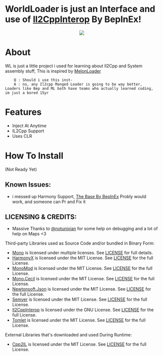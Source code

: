 

# WorldLoader is just an Interface and use of [Il2CppInterop](https://github.com/BepInEx/Il2CppInterop/) By BepInEx!</h1>
<p align="center">
  <a href="#"><img src="https://raw.githubusercontent.com/Hacker1254/WorldClient-Files/main/WorldClient.png"></a>
</p>

# About 
WL is just a little project i used for learning about Il2Cpp and System assembly stuff, This is inspired by [MelonLoader](https://github.com/LavaGang/MelonLoader/)

		Q : Should i use this inst- 
		A : no, any Il2cpp Manged Loader is going to be way better, Loaders like Bep and ML both have teams who actually learned coding, im just a bored 15yr
# Features

  - Inject At Anytime
  - IL2Cpp Support    
  - Uses CLR          

# How To Install

 (Not Ready Yet)

   
## Known Issues: 
- i messed up Harmony Support, [The Base By BepInEx](https://github.com/BepInEx/Il2CppInterop/tree/master/Il2CppInterop.HarmonySupport) Probly would work, and someone can Pr and Fix it

## LICENSING & CREDITS:

- Massive Thanks to [@notunixian](https://github.com/notunixian) for some help on debugging and a lot of help on Maps <3

Third-party Libraries used as Source Code and/or bundled in Binary Form:

- [Mono](https://github.com/Unity-Technologies/mono) is licensed under multiple licenses. See [LICENSE](https://github.com/Unity-Technologies/mono/blob/unity-master/LICENSE) for full details.
- [HarmonyX](https://github.com/BepInEx/HarmonyX) is licensed under the MIT License. See [LICENSE](https://github.com/BepInEx/HarmonyX/blob/master/LICENSE) for the full License.
- [MonoMod](https://github.com/MonoMod/MonoMod) is licensed under the MIT License. See [LICENSE](https://github.com/MonoMod/MonoMod/blob/master/LICENSE) for the full License.
- [Mono.Cecil](https://github.com/jbevain/cecil) is licensed under the MIT License. See [LICENSE](https://github.com/jbevain/cecil/blob/master/LICENSE.txt) for the full License.
- [Newtonsoft.Json](https://github.com/JamesNK/Newtonsoft.Json) is licensed under the MIT License. See [LICENSE](https://github.com/JamesNK/Newtonsoft.Json/blob/master/LICENSE.md) for the full License.
- [Semver](https://github.com/maxhauser/semver) is licensed under the MIT License. See [LICENSE](https://github.com/maxhauser/semver/blob/master/License.txt) for the full License.
- [Il2CppInterop](https://github.com/BepInEx/Il2CppInterop/) is licensed under the GNU License. See [LICENSE](https://github.com/BepInEx/Il2CppInterop/blob/master/LICENSE) for the full License.
- [Tomlet](https://github.com/SamboyCoding/Tomlet) is licensed under the MIT License. See [LICENSE](https://github.com/SamboyCoding/Tomlet/blob/master/LICENSE) for the full License.



External Libraries that's downloaded and used During Runtime:
- [Cpp2IL](https://github.com/SamboyCoding/Cpp2IL) is licensed under the MIT License. See [LICENSE](https://github.com/SamboyCoding/Cpp2IL/blob/master/LICENSE) for the full License.
